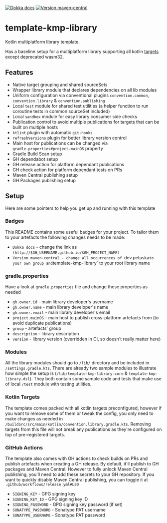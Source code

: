 [![Dokka docs](https://img.shields.io/badge/docs-dokka-orange?style=flat-square)](http://mpetuska.github.io/template-kmp-library)
[![Version maven-central](https://img.shields.io/maven-central/v/dev.petuska/template-kmp-library?logo=apache-maven&style=flat-square)](https://mvnrepository.com/artifact/dev.petuska/template-kmp-library/latest)

# template-kmp-library

Kotlin multiplatform library template.

Has a baseline setup for a multiplatform library supporting all
kotlin [targets](https://kotlinlang.org/docs/mpp-supported-platforms.html)
except deprecated wasm32.

## Features

* Native target grouping and shared sourceSets
* Wrapper library module that declares dependencies on all lib modules
* Uniform configuration via conventional plugins `convention.common`, `convention.library` & `convention.publishing`
* Local `test` module for shared test utilities (a helper function to run coroutine tests in common sourceSet included)
* Local `sandbox` module for easy library consumer side checks
* Publication control to avoid multiple publications for targets that can be built on multiple hosts
* `ktlint` plugin with automatic `git-hooks`
* `refreshVersions` plugin for better library version control
* Main host for publications can be changed via `gradle.properties#project.mainOS` property
* Gradle Build Scan setup
* GH dependabot setup
* GH release action for platform dependant publications
* GH check action for platform dependant tests on PRs
* Maven Central publishing setup
* GH Packages publishing setup

## Setup

Here are some pointers to help you get up and running with this template

### Badges

This README contains some useful badges for your project. To tailor them to your artefacts the following changes needs
to be made:

* `Dokka docs` - change the link as `(http://$GH_USERNAME.github.io/$GH_PROJECT_NAME)`
* `Version maven-central - change all occurrences of `dev.petuska` to your own group and `template-kmp-library` to your
  root library name

### gradle.properties

Have a look at `gradle.properties` file and change these properties as needed

* `gh.owner.id` - main library developer's username
* `gh.owner.name` - main library developer's name
* `gh.owner.email` - main library developer's email
* `project.mainOS` - main host to publish cross-platform artefacts from (to avoid duplicate publications)
* `group` - artefacts' group
* `description` - library description
* `version` - library version (overridden in CI, so doesn't really matter here)

### Modules

All the library modules should go to `/lib/` directory and be included in `/settings.gradle.kts`. There are already two
sample modules to illustrate how simple the setup is (`/lib/template-kmp-library-core` & `template-kmp-library-dsl`).
They both contain some sample code and tests that make use of local `/test` module with testing utilities.

### Kotlin Targets

The template comes packed with all kotlin targets preconfigured, however if you want to remove some of them or tweak the
config, you only need to make changes as needed in `/buildSrc/src/main/kotlin/convention.library.gradle.kts`. Removing
targets from this file will not break any publications as they're configured on top of pre-registered targets.

### GitHub Actions

The template also comes with GH actions to check builds on PRs and publish artefacts when creating a GH release. By
default, it'll publish to GH packages and Maven Central. However to fully unlock Maven Central publishing, you'll need
to add these secrets to your GH repository. If you want to quickly disable Maven Central publishing, you can toggle it
at `.github/workflows/release.yml#L80`

* `SIGNING_KEY` - GPG signing key
* `SIGNING_KEY_ID` - GPG signing key ID
* `SIGNING_PASSWORD` - GPG signing key password (if set)
* `SONATYPE_PASSWORD` - Sonatype PAT username
* `SONATYPE_USERNAME` - Sonatype PAT password
